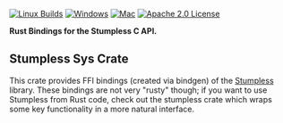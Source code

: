 [![Linux Builds](https://github.com/goatshriek/stumpless-sys/actions/workflows/linux.yml/badge.svg?branch=latest)](https://github.com/goatshriek/stumpless-sys/actions/workflows/linux.yml)
[![Windows](https://github.com/goatshriek/stumpless-sys/actions/workflows/windows.yml/badge.svg?branch=latest)](https://github.com/goatshriek/stumpless-sys/actions/workflows/windows.yml)
[![Mac](https://github.com/goatshriek/stumpless-sys/actions/workflows/mac.yml/badge.svg?branch=latest)](https://github.com/goatshriek/stumpless-sys/actions/workflows/mac.yml)
[![Apache 2.0 License](https://img.shields.io/badge/license-Apache%202.0-blue.svg)](https://opensource.org/licenses/Apache-2.0)

**Rust Bindings for the Stumpless C API.**

## Stumpless Sys Crate
This crate provides FFI bindings (created via bindgen) of the
[Stumpless](https://github.com/goatshriek/stumpless) library. These bindings are
not very "rusty" though; if you want to use Stumpless from Rust code, check out
the stumpless crate which wraps some key functionality in a more natural
interface.

